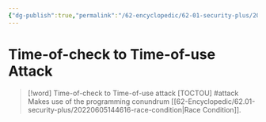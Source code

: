 ```yaml
---
{"dg-publish":true,"permalink":"/62-encyclopedic/62-01-security-plus/20220605144758-time-of-check-to-time-of-use-attack/","dgHomeLink":true,"dgPassFrontmatter":false}
---
```



# Time-of-check to Time-of-use Attack

>[!word] Time-of-check to Time-of-use attack [TOCTOU] #attack
> Makes use of the programming conundrum [[62-Encyclopedic/62.01-security-plus/20220605144616-race-condition|Race Condition]]. 
<!--ID: 1654498554839-->

